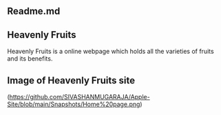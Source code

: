## Readme.md

## Heavenly Fruits

Heavenly Fruits is a online webpage which holds all the varieties of fruits and its benefits.

## Image of Heavenly Fruits site
(https://github.com/SIVASHANMUGARAJA/Apple-Site/blob/main/Snapshots/Home%20page.png)
